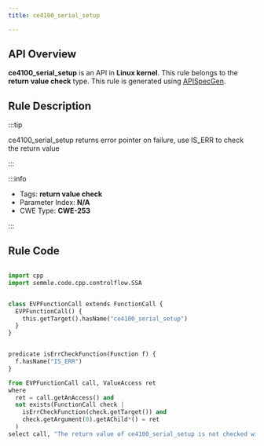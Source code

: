 ```yaml
---
title: ce4100_serial_setup

---
```



## API Overview
**ce4100_serial_setup** is an API in **Linux kernel**. This rule belongs to the **return value check** type. This rule is generated using [APISpecGen](../../tools/APISpecGen).
## Rule Description

:::tip

ce4100_serial_setup returns error pointer on failure, use IS_ERR to check the return value

:::

:::info

- Tags: **return value check**
- Parameter Index: **N/A**
- CWE Type: **CWE-253**

:::

## Rule Code
```python

import cpp
import semmle.code.cpp.controlflow.SSA


class EVPFunctionCall extends FunctionCall {
  EVPFunctionCall() {
    this.getTarget().hasName("ce4100_serial_setup")
  }
}


predicate isErrCheckFunction(Function f) {
  f.hasName("IS_ERR") 
}

from EVPFunctionCall call, ValueAccess ret
where
  ret = call.getAnAccess() and
  not exists(FunctionCall check |
    isErrCheckFunction(check.getTarget()) and
    check.getArgument(0).getAChild*() = ret
  )
select call, "The return value of ce4100_serial_setup is not checked with IS_ERR."
    
```